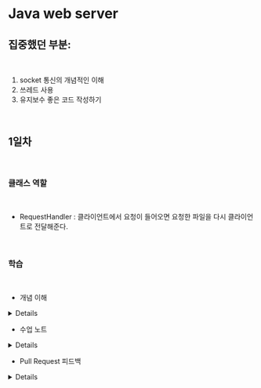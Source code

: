 # Java web server

 ## 집중했던 부분: 

<br/>

 1) socket 통신의 개념적인 이해
 2) 쓰레드 사용
 3) 유지보수 좋은 코드 작성하기

<br/>

 ## 1일차

<br/>

 ### 클래스 역할

<br/>

 - RequestHandler : 클라이언트에서 요청이 들어오면 요청한 파일을 다시 클라이언트로 전달해준다.

<br/>

 ### 학습

<br/>


- 개념 이해

<details>
1. DataOutputStream <br/>

: FileReader는 데이터를 읽어서 숫자 데이터로 변환해줘야하지만,DataOutputStream은 데이터 변환까지 해줘서 파일을 읽고 쓰는 클래스 (즉, 프리미티브 타입의 데이터를 읽을 수 잇음)
 
  > write() 
  
  : 데이터를 파일에 쓰기

  > flush()

  : 현재 버퍼에 저장되 있는 내용을 클라이언트에 전송하고 버퍼를 비운다.<br/>

  즉, 강제로 버퍼의 내용을 전송함으로써 데드락 상태를 해제한다.<br/>

  <br/>


2. 프록시<br/>

: 클라이언트와 서버 사이에 존재하며 캐싱, 필터링, 로드 밸런싱, 인증, 로깅 등의 다양한 기능을 수행한다.<br/>

<br/>

<br/>

3. 브라우저 동작 방식<br/>

> 최초에는 HTML 을 가져온다.<br/>

> HTML에서 CSS, js, 이미지에 대한 링크 정보를 추출한다.<br/>

> 추출한 정보의 URL을 이용 새로운 요청을 보낸다.<br/>

> 모든 웹 자원을 받아와서 렌더링을 시작한다.<br/>

> 1.1 은 파이프라인, 2.0은 병렬처리로 성능을 개선하였다.<br/>

<br/>

<br/>


4. MIME 타입이란? <br/>

> 클라이언트에게 전송된 문서의 다양성을 알려주기 위한 메커니즘 <br/>

> 브라우저들은 리소스를 내려받았을 때 해야 할 기본 동작이 무엇인지를 결정하기 위해 MIME 타입 사용 <br/>

<br/>

<br/>

</details>

- 수업 노트

<details>

- 리퀘스트 핸들러를 왜 쓰레드로 생성했는가? <br/>

    - runnable의 run : 스레드를 실행 <br/>

    - thread 의 start: 스레드를 생성 <br/>

 <br/>

<br/>

- 왜 멀티스레드로 생성하나?<br/>

    - 많은 사람들이 사용하게 하기 위함<br/>

    - thread.start 안에 runnable 하지 않는다면 싱글 스레드로 한명만 실행 가능<br/>
      <br/>
      <br/>

- 그렇다면 언제 싱글 스레드를 사용하는가?

    - 채팅 메시지와 같은 동시에 접근할 필요가 없는 p2p통신

  <br/>

- 쓰레드를 만들고 없애는 비용은 엄청 크다.
   <br/>

    - 쓰레드를 계속 생성하고 삭제하는게 아님
    - 쓰레드 풀에 미리 쓰레드를 만들어 놓고 하나씩 빼내서 쓰는게 좋다.<br/>
      
<br/>

- 풀 리퀘스트를 웬만하면 해라

    - PR 을 하면 revert가 가능
    - reset 으로 커밋을 돌리면 작업했던 내용이 다 날라감
    - PR을 하면 돌리기 전 작업 내역도 남아 있음

</details>

- Pull Request 피드백

<details>

- 해야 할 일은 주석 "/TODO" 라고 해서 인텔리J의 도움을 받는다. <br/>
( 주로, 메소드 몸통 안에 많이 사용한다. )

<br/>

- logger.info/debug/error 등 로거 레벨에 대해 공부한다.

  - trace
    : 프로그램 실행되면서 발생하는 모든 것을 추적함
    시스템 성능이 느려질 수 있어 trace는 잘 사용안함

  - debug
    : 프로그램이 실행되는 과정에서 값을 찍어보고 싶을 때 사용

  - info
    : 프로그램에 실행시 정보들을 출력하는 default 값이다.

  - warn
    : 경고성 콘솔들이 출력됨

  - error
    : 에러 발생 시, 콘솔에 로그를 찍는 로그 레벨
      * try catch 문에서 e.printstacktrace 는 콘솔에 로그를 찍고
        IO 발생시키기 때문에 성능에 악영향을 미치기 때문에 로거를 이용함
      * 보통 try catch 문에 넣어서 사용하므로 무조건 실행되는 SOUT 보단 좋은 성능이다.

<br/>

- 유틸리티 메서드는 static으로 만들어, static import를 사용해 좀 더 편리하게 사용한다.

<br/>

- StringParser class 로 분리

- NIO는 무엇이고, NIO에서 파일 읽을 때 Paths.get() 을 이용하는게 낫지 않은가?


- NIO 가 무엇인가
  New Input Output 약자이다.
  채널이 양방향 버퍼를 통해 외부 데이터와 통신한다.

  -IO와 차이점
    - IO와 달리 읽기/쓰기를 하나의 통로로 해결한다.
    - IO는 데이터가 흘러가는 통로가 Stream, NIO는 통로가 channel

    - stream vs channel
      - stream
        > Input/Ouput Stream 을 구분해서 사용함 ( 단방향 )
        > 데이터 단위가 바이트 단위이다.
        > 읽기 쓰기 작업시 blocking 된다.

      - channel
        > 양방향이라 소켓,파일채널 등의 객체 하나로 입/출력이 가능
        > ByteBuffer 객체를 통해 데이터를 읽고씀
        > 읽기 쓰기 작업시 non-blocking 된다.


- blocking 방식이란?
  - 블로킹 되면 쓰레드는 프로세스를 실행하고 있지 않은 상태로 유지됩니다.
  - 네트워킹처럼 오래걸리는 작업은 블로킹으로 작업 수행하면 병목의 원인이 된다.

 ```
 [ 예시 ]
 public static void main(String args[]) throws Exception {
        int port = 0;
        if (args == null || args.length == 0) {
            port = DEFAULT_PORT;
        } else {
            port = Integer.parseInt(args[0]);
        }

        // 서버소켓을 생성한다. 웹서버는 기본적으로 8080번 포트를 사용한다.
        try (ServerSocket listenSocket = new ServerSocket(port)) {
            logger.info("Web Application Server started {} port.", port);

            // 클라이언트가 연결될때까지 대기한다.
            Socket connection;
            while ((connection = listenSocket.accept()) != null) {
                Thread thread = new Thread(new RequestHandler(connection));
                thread.start();
            }
        }
    }
 ```

- 정리

위의 blocking 방식의 예제를 보면, <br/>
connect socket이 accept 되기 전까지는 그 아래 기능은 동작하지 못합니다. <br/>
그래서 클라이언트는 언제 전송될지 모르는 데이터를 하염없이 기다려야 합니다. <br/>
이러한 문제를 해결하기 위해 다수의 클라이언트가 걸어오는 요청을 감당하기 위해서 ServerSocket channel, Sockey Channel 당 하나의 스레드를 할당합니다. <br/>
그러면 클라이언트 하나당 1개의 스레드를 소모하는데, 스레드 풀을 통해 다수의 클라이언트 연결 요청을 대비합니다. <br/>



<br/>

- Non-blocking 방식?
  - API호출 시 작업 완료 여부와 상관없이 즉각적으로 현재 상태에 대한 응답이 옴
  - API호출 후 쓰레드 제어권이 있기 때문에 다른 작업 진행할 수 있음

  ~~~
  
  
  ~~~
  
  - 정리
  aceept(), read() 등의 메서드를 호출해도 블락되지 않습니다. <br/>
  이벤트가 들어오면 콜백 함수를 실행시키는 방식으로 비동기 처리를 하게 됩니다.<br/>
  그렇다면 당장 이벤트가 발생했는지 확인하는 리스너가 필요합니다. <br/>
  이를 위해 Selector 라는 이벤트 리스너를 제공합니다. <br/>
    - Selector : 멀티 채널 작업을 싱글 스레드에서 처리할 수 있도록 멀티플렉서도 제공
  

- 파일 끝 자동 개행 기능 추가
  - https://velog.io/@d-h-k/intellij-%ED%8C%8C%EC%9D%BC%EB%81%9D%EC%97%90-%EA%B0%9C%ED%96%89%EC%9D%84-%EC%9E%90%EB%8F%99%EC%9C%BC%EB%A1%9C-%EC%B6%94%EA%B0%80%ED%95%98%EB%8A%94-%EB%B0%A9%EB%B2%95
  - 설정 > editor > general > Ensure every saved file ends 체크

</details>




